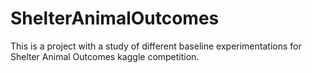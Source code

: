 # ShelterAnimalOutcomes
This is a project with a study of different baseline experimentations for Shelter Animal Outcomes kaggle competition.
